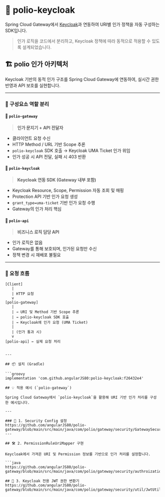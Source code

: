 # 🔐 polio-keycloak

Spring Cloud Gateway에서 [Keycloak](https://www.keycloak.org/)과 연동하여 URI별 인가 정책을 자동 구성하는 SDK입니다.

> 인가 로직을 코드에서 분리하고, Keycloak 정책에 따라 동적으로 적용할 수 있도록 설계되었습니다.

## 🏗️ polio 인가 아키텍처

Keycloak 기반의 동적 인가 구조를 Spring Cloud Gateway에 연동하여, 실시간 권한 반영과 API 보호를 실현합니다.

---

### 📌 구성요소 역할 분리

#### 🧩 `polio-gateway`
> **인가 문지기 + API 전달자**

- 클라이언트 요청 수신
- HTTP Method / URL 기반 Scope 추론
- `polio-keycloak` SDK 호출 → Keycloak UMA Ticket 인가 위임
- 인가 성공 시 API 전달, 실패 시 403 반환

#### 🧩 `polio-keycloak`
> **Keycloak 연동 SDK (Gateway 내부 포함)**

- Keycloak Resource, Scope, Permission 자동 조회 및 매핑
- Protection API 기반 인가 요청 생성
- `grant_type=uma-ticket` 기반 인가 요청 수행
- Gateway의 인가 처리 핵심

#### 🧩 `polio-api`
> **비즈니스 로직 담당 API**

- 인가 로직은 없음
- Gateway를 통해 보호되며, 인가된 요청만 수신
- 정책 변경 시 재배포 불필요

---

### 🔄 요청 흐름

```plaintext
[Client]
   |
   | HTTP 요청
   v
[polio-gateway]
   |
   | → URI 및 Method 기반 Scope 추론
   | → polio-keycloak SDK 호출
   | → Keycloak에 인가 요청 (UMA Ticket)
   |
   | (인가 통과 시)
   v
[polio-api] ← 실제 요청 처리


---

## 📦 설치 (Gradle)

```groovy
implementation 'com.github.angularJS80:polio-keycloak:f26432e4'

## 💡 적용 예시 (`polio-gateway`)

Spring Cloud Gateway에서 `polio-keycloak`을 활용해 URI 기반 인가 처리를 구성한 예시입니다.

---

### 🔧 1. Security Config 설정
https://github.com/angularJS80/polio-gateway/blob/main/src/main/java/com/polio/gateway/security/GatewaySecurityConfig.java
---

## 🛠️ 2. PermissionRuleUriMapper 구현

Keycloak에서 가져온 URI 및 Permission 정보를 기반으로 인가 처리를 설정합니다.

```java
https://github.com/angularJS80/polio-gateway/blob/main/src/main/java/com/polio/gateway/security/authroization/PermissionRuleUriMapper.java

## 🔐 3. Keycloak 전용 JWT 권한 변환기
https://github.com/angularJS80/polio-gateway/blob/main/src/main/java/com/polio/gateway/security/util/JwtUtil.java

